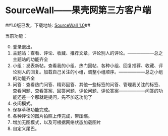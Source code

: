 SourceWall——果壳网第三方客户端
==========

##1.0版已发，下载地址: [SourceWall 1.0](https://raw.githubusercontent.com/NashLegend/SourceWall/master/app/release/SourceWall.apk)##

当前功能：

 0. 登录退出。
 1. 主题站：查看、评论、收藏、推荐文章，评论别人的评论。——————总之主题站的功能齐全
 2. 小组：发表新帖，查看我的小组、热门回帖、各种小组、回复推荐、收藏、评论别人的回复。加载自己关注的小组，调整小组顺序。——————总之小组的功能齐全
 3. 问答：查看热门问答、精彩回答、其他一些标签的问答、管理我关注的标签、查看问题、查看答案、回答问题、评论问题、评论答案——————问答的功能还差一个那就是提问，先不加这功能了
 4. 夜间模式。
 5. 保存草稿功能完成。
 6. 各种评论的图片拍照上传完成，带压缩。
 7. 增加无图模式，以及可根据网络状态加载图片
 8. 自定义尾巴。
